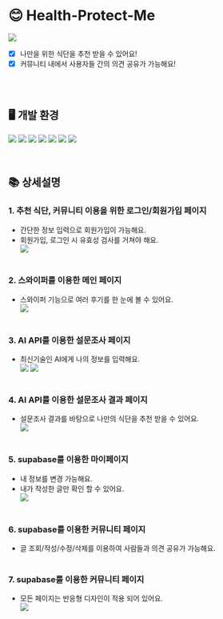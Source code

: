 # 😊 Health-Protect-Me

<img src="/public/images/img_mockup.png"/>

- [x] 나만을 위한 식단을 추천 받을 수 있어요!<br/>
- [x] 커뮤니티 내에서 사용자들 간의 의견 공유가 가능해요!<br/><br/>

<br />

## 🖥 개발 환경

<img src="https://img.shields.io/badge/next.js-000000?style=for-the-badge&logo=next.js&logoColor=white"/> <img src="https://img.shields.io/badge/typescript-3178C6?style=for-the-badge&logo=typescript&logoColor=white"/> <img src="https://img.shields.io/badge/supabase-3FCF8E?style=for-the-badge&logo=supabase&logoColor=white"/> <img src="https://img.shields.io/badge/tailwind-06B6D4?style=for-the-badge&logo=tailwind&logoColor=white"/> <img src="https://img.shields.io/badge/Git-F05032?style=for-the-badge&logo=tailwind&logoColor=white"/> <img src="https://img.shields.io/badge/CONTEXT-F3DF49?style=for-the-badge&logo=tailwind&logoColor=white"/> <img src="https://img.shields.io/badge/AI API-83B81A?style=for-the-badge&logo=tailwind&logoColor=white"/>

<br />

## 📚 상세설명

### 1. 추천 식단, 커뮤니티 이용을 위한 로그인/회원가입 페이지

- 간단한 정보 입력으로 회원가입이 가능해요. <br/>
- 회원가입, 로그인 시 유효성 검사를 거쳐야 해요. <br/>
  <img src="/public/images/img_login.gif"/> <br/><br/>

### 2. 스와이퍼를 이용한 메인 페이지

- 스와이퍼 기능으로 여러 후기를 한 눈에 볼 수 있어요. <br/>
  <img src="/public/images/img_main.gif"/> <br/><br/>

### 3. AI API를 이용한 설문조사 페이지

- 최신기술인 AI에게 나의 정보를 입력해요. <br/>
  <img src="/public/images/img_survey1.gif"/>
  <img src="/public/images/img_survey2.gif"/> <br/><br/>

### 4. AI API를 이용한 설문조사 결과 페이지

- 설문조사 결과를 바탕으로 나만의 식단을 추천 받을 수 있어요. <br/>
  <img src="/public/images/img_result.png"/> <br/><br/>

### 5. supabase를 이용한 마이페이지

- 내 정보를 변경 가능해요. <br/>
- 내가 작성한 글만 확인 할 수 있어요. <br/>
  <img src="/public/images/img_mypage.gif"/> <br/><br/>

### 6. supabase를 이용한 커뮤니티 페이지

- 글 조회/작성/수정/삭제를 이용하여 사람들과 의견 공유가 가능해요. <br/><br/>

### 7. supabase를 이용한 커뮤니티 페이지

- 모든 페이지는 반응형 디자인이 적용 되어 있어요. <br/>
  <img src="/public/images/img_res.gif"/> <br/><br/>
